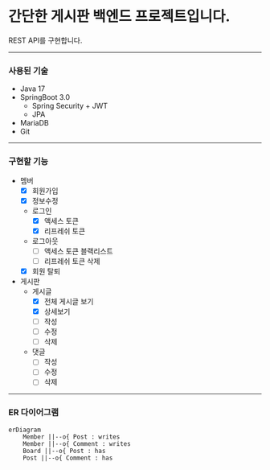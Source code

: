 간단한 게시판 백엔드 프로젝트입니다.
======
REST API를 구현합니다.

---
### 사용된 기술
* Java 17
* SpringBoot 3.0
    - Spring Security + JWT
    - JPA
* MariaDB
* Git
---
### 구현할 기능
* 멤버
  * [x] 회원가입
  * [x] 정보수정
  * 로그인
    * [x] 액세스 토큰
    * [x] 리프레쉬 토큰
  * 로그아웃
    * [ ] 액세스 토큰 블랙리스트
    * [ ] 리프레쉬 토큰 삭제
  * [x] 회원 탈퇴

* 게시판
  * 게시글  
    * [x] 전체 게시글 보기
    * [x] 상세보기
    * [ ] 작성
    * [ ] 수정
    * [ ] 삭제
  * 댓글  
    * [ ] 작성
    * [ ] 수정
    * [ ] 삭제
---
### ER 다이어그램
```mermaid
erDiagram
    Member ||--o{ Post : writes
    Member ||--o{ Comment : writes
    Board ||--o{ Post : has
    Post ||--o{ Comment : has
    
```